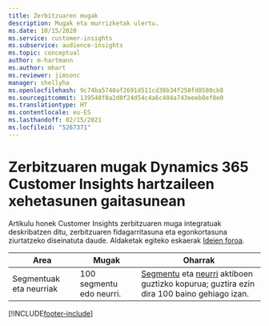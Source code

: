 ```yaml
---
title: Zerbitzuaren mugak
description: Mugak eta murrizketak ulertu.
ms.date: 10/15/2020
ms.service: customer-insights
ms.subservice: audience-insights
ms.topic: conceptual
author: m-hartmann
ms.author: mhart
ms.reviewer: jimsonc
manager: shellyha
ms.openlocfilehash: 9c74ba5740af2691d511cd38b34f250fd8580cb8
ms.sourcegitcommit: 139548f8a2d0f24d54c4a6c404a743eeeb8ef8e0
ms.translationtype: HT
ms.contentlocale: eu-ES
ms.lasthandoff: 02/15/2021
ms.locfileid: "5267371"
---
```

# <a name="service-limits-in-dynamics-365-customer-insights-audience-insights-capability"></a>Zerbitzuaren mugak Dynamics 365 Customer Insights hartzaileen xehetasunen gaitasunean

Artikulu honek Customer Insights zerbitzuaren muga integratuak deskribatzen ditu, zerbitzuaren fidagarritasuna eta egonkortasuna ziurtatzeko diseinatuta daude. Aldaketak egiteko eskaerak [Ideien foroa](https://go.microsoft.com/fwlink/?linkid=2074172). 
 
| Area  | Mugak  | Oharrak |
|-------------|---------------------------------------------------------------------|---------------------------------------------------------------------|
| Segmentuak eta neurriak | 100 segmentu edo neurri. | [Segmentu](segments.md) eta [neurri](measures.md) aktiboen guztizko kopurua; guztira ezin dira 100 baino gehiago izan.  |


[!INCLUDE[footer-include](../includes/footer-banner.md)]